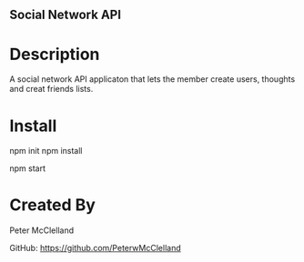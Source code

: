 ## Social Network API

# Description
A social network API applicaton that lets the member create users, thoughts and creat friends lists.

# Install

npm init
npm install

npm start

# Created By
Peter McClelland

GitHub: https://github.com/PeterwMcClelland